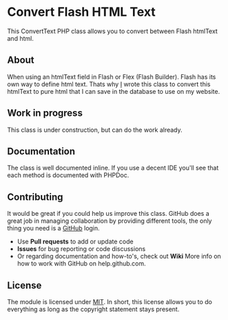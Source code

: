 # Convert Flash HTML Text

This ConvertText PHP class allows you to convert between Flash htmlText and html.

## About

When using an htmlText field in Flash or Flex (Flash Builder). Flash has its own way to define html text. Thats why [I](http://github.com/deslooverej) wrote this class to convert this htmlText to pure html that I can save in the database to use on my website.

## Work in progress

This class is under construction, but can do the work already.

## Documentation

The class is well documented inline. If you use a decent IDE you'll see that each method is documented with PHPDoc.

## Contributing

It would be great if you could help us improve this class. GitHub does a great job in managing collaboration by providing different tools, the only thing you need is a [GitHub](http://github.com) login.

* Use **Pull requests** to add or update code
* **Issues** for bug reporting or code discussions
* Or regarding documentation and how-to's, check out **Wiki**
More info on how to work with GitHub on help.github.com.

## License

The module is licensed under [MIT](./LICENSE.md). In short, this license allows you to do everything as long as the copyright statement stays present.